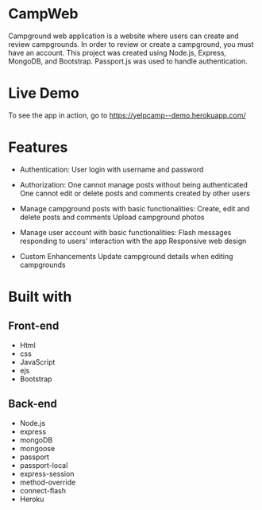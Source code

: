 # CampWeb
Campground web application is a website where users can create and review campgrounds. In order to review or create a campground, you must have an account.
This project was created using Node.js, Express, MongoDB, and Bootstrap. Passport.js was used to handle authentication.

# Live Demo
To see the app in action, go to https://yelpcamp--demo.herokuapp.com/

# Features
- Authentication:
  User login with username and password

- Authorization:
  One cannot manage posts without being authenticated
  One cannot edit or delete posts and comments created by other users

- Manage campground posts with basic functionalities:
  Create, edit and delete posts and comments
  Upload campground photos

- Manage user account with basic functionalities:
  Flash messages responding to users' interaction with the app
  Responsive web design

- Custom Enhancements
  Update campground details when editing campgrounds

# Built with

## Front-end
- Html
- css
- JavaScript
- ejs
- Bootstrap

## Back-end
- Node.js
- express
- mongoDB
- mongoose
- passport
- passport-local
- express-session
- method-override
- connect-flash
- Heroku

